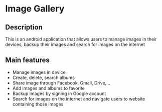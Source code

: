 # Image Gallery

## Description
This is an android application that allows users to manage images in their devices, backup their images and search for images on the internet

## Main features
- Manage images in device
- Create, delete, search albums
- Share image through Facebook, Gmail, Drive,...
- Add images and albums to favorite 
- Backup images by signing in Google account
- Search for images on the internet and navigate users to website containing those images

